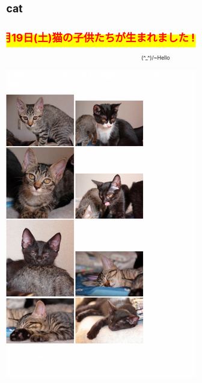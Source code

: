 # cat
<html lang="ja">
 <head>
  <meta charset="utf-8" />
<style type="text/css">

  p {
color: #fffafa;
font-size: 1.5em;
 }
<!--
 .red {color:#ff0000;}
 .grey {color:#999999;}
 .snow {color:#fffafa;}
 .yellow {color:#ff0000; background:#ffff00;}
 .blue {color:#0000ff;}
 .white {color:#ffffff; blinking;}
 .waku {border:2px dotted #99cc66;
　　　　　　line-height: 200%;
　　　　　　padding: 10px;}
 -->
	
 #preview{
	position: relative;
	border: 3px solid #333;
	background: #444;
	padding: 5px;
	display: none;
	color: #FFF;
	text-align: center;
}



body { background-color: #ccffcc; }


</style> 
   
</head>
<body>
<h1><span class="yellow"><marquee behavior="alternate">!!! 2018年5月19日(土)猫の子供たちが生まれました !!!</marquee></span></h1>
<p align="right"><marquee direction="right" scrollamount="20" width="30%">(^_^)/~Hello</marquee></p>

<div id="wrap">
<div style="background-color:rgb(255,255,255,0.3);">
<h3><span class="white">↓ 画像はクリックで拡大します。閲覧後はブラウザの戻るボタンでお戻りください。</span></h3>
<a href="cat_01.JPG" class="preview"><img src="cat_01.JPG" alt="サンプル画像" width="180" /></a>
<a href="cat_02.JPG" class="preview"><img src="cat_02.JPG" alt="サンプル画像" width="180" /></a>
<a href="cat_03.JPG" class="preview"><img src="cat_03.JPG" alt="サンプル画像" width="180" /></a>
<a href="cat_04.JPG" class="preview"><img src="cat_04.JPG" alt="サンプル画像" width="180" /></a>
<a href="cat_05.JPG" class="preview"><img src="cat_05.JPG" alt="サンプル画像" width="180" /></a>
<a href="cat_06.JPG" class="preview"><img src="cat_06.JPG" alt="サンプル画像" width="180" /></a>
<a href="cat_07.JPG" class="preview"><img src="cat_07.JPG" alt="サンプル画像" width="180" /></a>
<a href="cat_08.JPG" class="preview"><img src="cat_08.JPG" alt="サンプル画像" width="180" /></a>

<h6><span class="white">～～里親募集中～～</span></h6><br>

